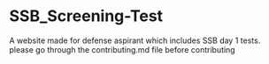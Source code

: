 # SSB_Screening-Test
A website made for defense aspirant which includes SSB day 1 tests. 
<br>
please go through the contributing.md file before contributing
